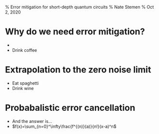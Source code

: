 % Error mitigation for short-depth quantum circuits
% Nate Stemen
% Oct 2, 2020

# Why do we need error mitigation?

-
- Drink coffee

# Extrapolation to the zero noise limit

- Eat spaghetti
- Drink wine

# Probabalistic error cancellation

- And the answer is...
- $f(x)=\sum_{n=0}^\infty\frac{f^{(n)}(a)}{n!}(x-a)^n$    


